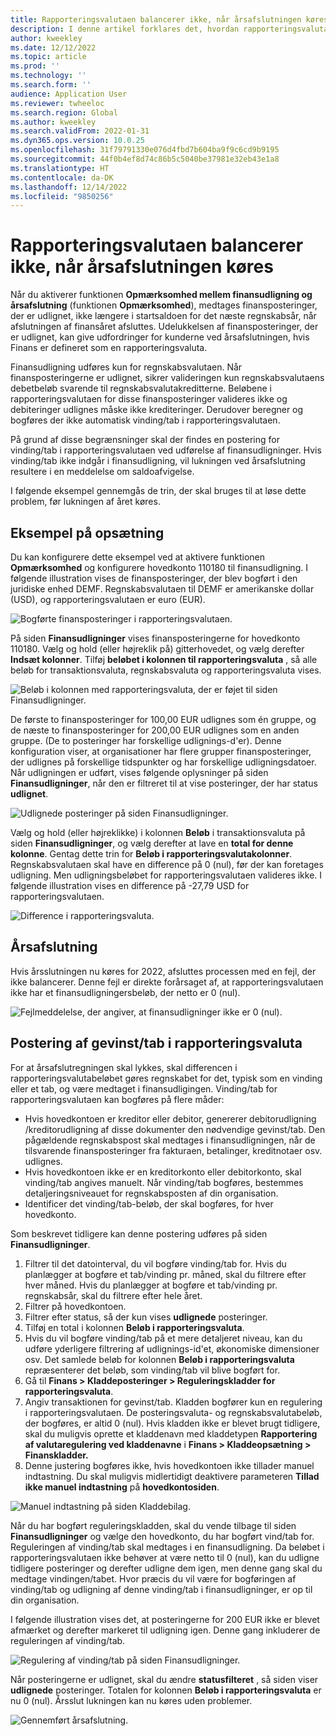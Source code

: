 ```yaml
---
title: Rapporteringsvalutaen balancerer ikke, når årsafslutningen køres
description: I denne artikel forklares det, hvordan rapporteringsvalutaen kan være saldoafvisende, når årsafslutning køres.
author: kweekley
ms.date: 12/12/2022
ms.topic: article
ms.prod: ''
ms.technology: ''
ms.search.form: ''
audience: Application User
ms.reviewer: twheeloc
ms.search.region: Global
ms.author: kweekley
ms.search.validFrom: 2022-01-31
ms.dyn365.ops.version: 10.0.25
ms.openlocfilehash: 31f79791330e076d4fbd7b604ba9f9c6cd9b9195
ms.sourcegitcommit: 44f0b4ef8d74c86b5c5040be37981e32eb43e1a8
ms.translationtype: HT
ms.contentlocale: da-DK
ms.lasthandoff: 12/14/2022
ms.locfileid: "9850256"
---
```

# <a name="reporting-currency-out-of-balance-when-the-year-end-close-is-run"></a>Rapporteringsvalutaen balancerer ikke, når årsafslutningen køres

Når du aktiverer funktionen **Opmærksomhed mellem finansudligning og årsafslutning** (funktionen **Opmærksomhed**), medtages finansposteringer, der er udlignet, ikke længere i startsaldoen for det næste regnskabsår, når afslutningen af finansåret afsluttes. Udelukkelsen af finansposteringer, der er udlignet, kan give udfordringer for kunderne ved årsafslutningen, hvis Finans er defineret som en rapporteringsvaluta.

Finansudligning udføres kun for regnskabsvalutaen. Når finansposteringerne er udlignet, sikrer valideringen kun regnskabsvalutaens debetbeløb svarende til regnskabsvalutakreditterne. Beløbene i rapporteringsvalutaen for disse finansposteringer valideres ikke og debiteringer udlignes måske ikke krediteringer. Derudover beregner og bogføres der ikke automatisk vinding/tab i rapporteringsvalutaen.

På grund af disse begrænsninger skal der findes en postering for vinding/tab i rapporteringsvalutaen ved udførelse af finansudligninger. Hvis vinding/tab ikke indgår i finansudligning, vil lukningen ved årsafslutning resultere i en meddelelse om saldoafvigelse.

I følgende eksempel gennemgås de trin, der skal bruges til at løse dette problem, før lukningen af året køres.

## <a name="example-setup"></a>Eksempel på opsætning

Du kan konfigurere dette eksempel ved at aktivere funktionen **Opmærksomhed** og konfigurere hovedkonto 110180 til finansudligning. I følgende illustration vises de finansposteringer, der blev bogført i den juridiske enhed DEMF. Regnskabsvalutaen til DEMF er amerikanske dollar (USD), og rapporteringsvalutaen er euro (EUR).

![Bogførte finansposteringer i rapporteringsvalutaen.](./media/reporting-currency-1.png)

På siden **Finansudligninger** vises finansposteringerne for hovedkonto 110180. Vælg og hold (eller højreklik på) gitterhovedet, og vælg derefter **Indsæt kolonner**. Tilføj **beløbet i kolonnen til rapporteringsvaluta** , så alle beløb for transaktionsvaluta, regnskabsvaluta og rapporteringsvaluta vises.

![Beløb i kolonnen med rapporteringsvaluta, der er føjet til siden Finansudligninger.](./media/Ledger-settlement2.png)

De første to finansposteringer for 100,00 EUR udlignes som én gruppe, og de næste to finansposteringer for 200,00 EUR udlignes som en anden gruppe. (De to posteringer har forskellige udlignings-d'er). Denne konfiguration viser, at organisationer har flere grupper finansposteringer, der udlignes på forskellige tidspunkter og har forskellige udligningsdatoer. Når udligningen er udført, vises følgende oplysninger på siden **Finansudligninger**, når den er filtreret til at vise posteringer, der har status **udlignet**.

![Udlignede posteringer på siden Finansudligninger.](./media/Settled-trans-filtered3.png)

Vælg og hold (eller højreklikke) i kolonnen **Beløb** i transaktionsvaluta på siden **Finansudligninger**, og vælg derefter at lave en **total for denne kolonne**. Gentag dette trin for **Beløb i rapporteringsvalutakolonner**. Regnskabsvalutaen skal have en difference på 0 (nul), før der kan foretages udligning. Men udligningsbeløbet for rapporteringsvalutaen valideres ikke. I følgende illustration vises en difference på -27,79 USD for rapporteringsvalutaen.

![Difference i rapporteringsvaluta.](./media/Difference4.png)

## <a name="year-end-close"></a>Årsafslutning

Hvis årsslutningen nu køres for 2022, afsluttes processen med en fejl, der ikke balancerer. Denne fejl er direkte forårsaget af, at rapporteringsvalutaen ikke har et finansudligningersbeløb, der netto er 0 (nul).

![Fejlmeddelelse, der angiver, at finansudligninger ikke er 0 (nul).](./media/YEC5.png)

## <a name="posting-reporting-currency-gainloss"></a>Postering af gevinst/tab i rapporteringsvaluta

For at årsafslutregningen skal lykkes, skal differencen i rapporteringsvalutabeløbet gøres regnskabet for det, typisk som en vinding eller et tab, og være medtaget i finansudligingen. Vinding/tab for rapporteringsvalutaen kan bogføres på flere måder:

- Hvis hovedkontoen er kreditor eller debitor, genererer debitorudligning /kreditorudligning af disse dokumenter den nødvendige gevinst/tab. Den pågældende regnskabspost skal medtages i finansudligningen, når de tilsvarende finansposteringer fra fakturaen, betalinger, kreditnotaer osv. udlignes.
- Hvis hovedkontoen ikke er en kreditorkonto eller debitorkonto, skal vinding/tab angives manuelt. Når vinding/tab bogføres, bestemmes detaljeringsniveauet for regnskabsposten af din organisation.
- Identificer det vinding/tab-beløb, der skal bogføres, for hver hovedkonto.

Som beskrevet tidligere kan denne postering udføres på siden **Finansudligninger**.

1. Filtrer til det datointerval, du vil bogføre vinding/tab for. Hvis du planlægger at bogføre et tab/vinding pr. måned, skal du filtrere efter hver måned. Hvis du planlægger at bogføre et tab/vinding pr. regnskabsår, skal du filtrere efter hele året.
2. Filtrer på hovedkontoen.
3. Filtrer efter status, så der kun vises **udlignede** posteringer.
4. Tilføj en total i kolonnen **Beløb i rapporteringsvaluta**.
5. Hvis du vil bogføre vinding/tab på et mere detaljeret niveau, kan du udføre yderligere filtrering af udlignings-id'et, økonomiske dimensioner osv. Det samlede beløb for kolonnen **Beløb i rapporteringsvaluta** repræsenterer det beløb, som vinding/tab vil blive bogført for.
6. Gå til **Finans \> Kladdeposteringer \> Reguleringskladder for rapporteringsvaluta**.
7. Angiv transaktionen for gevinst/tab. Kladden bogfører kun en regulering i rapporteringsvalutaen. De posteringsvaluta- og regnskabsvalutabeløb, der bogføres, er altid 0 (nul). Hvis kladden ikke er blevet brugt tidligere, skal du muligvis oprette et kladdenavn med kladdetypen **Rapportering af valutaregulering ved kladdenavne** i **Finans \> Kladdeopsætning \> Finanskladder.**
8. Denne justering bogføres ikke, hvis hovedkontoen ikke tillader manuel indtastning. Du skal muligvis midlertidigt deaktivere parameteren **Tillad ikke manuel indtastning** på **hovedkontosiden**.

![Manuel indtastning på siden Kladdebilag.](./media/Manual-entry6.png)

Når du har bogført reguleringskladden, skal du vende tilbage til siden **Finansudligninger** og vælge den hovedkonto, du har bogført vind/tab for. Reguleringen af vinding/tab skal medtages i en finansudligning. Da beløbet i rapporteringsvalutaen ikke behøver at være netto til 0 (nul), kan du udligne tidligere posteringer og derefter udligne dem igen, men denne gang skal du medtage vindingen/tabet. Hvor præcis du vil være for bogføringen af vinding/tab og udligning af denne vinding/tab i finansudligninger, er op til din organisation.

I følgende illustration vises det, at posteringerne for 200 EUR ikke er blevet afmærket og derefter markeret til udligning igen. Denne gang inkluderer de reguleringen af vinding/tab.

![Regulering af vinding/tab på siden Finansudligninger.](./media/gain-loss7.png)

Når posteringerne er udlignet, skal du ændre **statusfilteret** , så siden viser **udlignede** posteringer. Totalen for kolonnen **Beløb i rapporteringsvaluta** er nu 0 (nul). Årsslut lukningen kan nu køres uden problemer.

![Gennemført årsafslutning.](./media/Zero-settled8.png)

